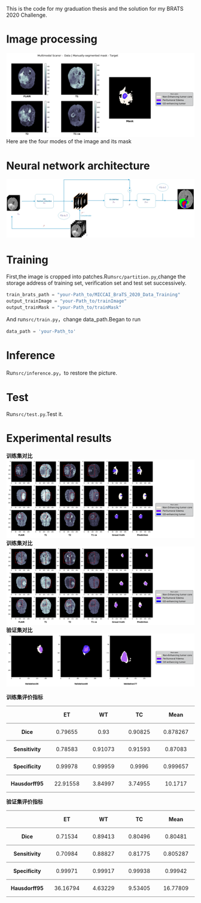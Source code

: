 This is the code for my graduation thesis and the solution for my BRATS 2020 Challenge.

# Image processing
![image](/image/data_sample.png)
Here are the four modes of the image and its mask

# Neural network architecture
![4](/image/net图片.jpg)

# Training

First,the image is cropped into patches.Run`src/partition.py`,change the storage address of training set, verification set and test set successively.

```python
train_brats_path = "your-Path_to/MICCAI_BraTS_2020_Data_Training"
output_trainImage = "your-Path_to/trainImage"
output_trainMask = "your-Path_to/trainMask"
```
And run`src/train.py`，change data_path.Began to run

```python
data_path = 'your-Path_to'
```

# Inference

Run`src/inference.py`，to restore the picture.

# Test

Run`src/test.py`.Test it.

# Experimental results

**训练集对比**
![Train](/image/对比图.png)
**训练集对比**
![Train](/image/对比图2.png)
**验证集对比**
![Test](/image/验证集对比图.png)

**训练集评价指标**
<table class=MsoTable15Plain2 border=1 cellspacing=0 cellpadding=0
 style='border-collapse:collapse;border:none;mso-border-top-alt:solid #7F7F7F .5pt;
 mso-border-top-themecolor:text1;mso-border-top-themetint:128;mso-border-bottom-alt:
 solid #7F7F7F .5pt;mso-border-bottom-themecolor:text1;mso-border-bottom-themetint:
 128;mso-yfti-tbllook:1184;mso-padding-alt:0cm 5.4pt 0cm 5.4pt'>
 <tr style='mso-yfti-irow:-1;mso-yfti-firstrow:yes;mso-yfti-lastfirstrow:yes'>
  <td width=111 style='width:82.95pt;border-top:solid #7F7F7F 1.0pt;mso-border-top-themecolor:
  text1;mso-border-top-themetint:128;border-left:none;border-bottom:solid #7F7F7F 1.0pt;
  mso-border-bottom-themecolor:text1;mso-border-bottom-themetint:128;
  border-right:none;mso-border-top-alt:solid #7F7F7F .5pt;mso-border-top-themecolor:
  text1;mso-border-top-themetint:128;mso-border-bottom-alt:solid #7F7F7F .5pt;
  mso-border-bottom-themecolor:text1;mso-border-bottom-themetint:128;
  padding:0cm 5.4pt 0cm 5.4pt'>
  <p class=MsoNormal align=center style='text-align:center;mso-yfti-cnfc:5'><b><span
  lang=EN-US><o:p>&nbsp;</o:p></span></b></p>
  </td>
  <td width=111 style='width:82.95pt;border-top:solid #7F7F7F 1.0pt;mso-border-top-themecolor:
  text1;mso-border-top-themetint:128;border-left:none;border-bottom:solid #7F7F7F 1.0pt;
  mso-border-bottom-themecolor:text1;mso-border-bottom-themetint:128;
  border-right:none;mso-border-top-alt:solid #7F7F7F .5pt;mso-border-top-themecolor:
  text1;mso-border-top-themetint:128;mso-border-bottom-alt:solid #7F7F7F .5pt;
  mso-border-bottom-themecolor:text1;mso-border-bottom-themetint:128;
  padding:0cm 5.4pt 0cm 5.4pt'>
  <p class=MsoNormal align=center style='text-align:center;mso-yfti-cnfc:1'><b><span
  lang=EN-US>ET<o:p></o:p></span></b></p>
  </td>
  <td width=111 style='width:82.95pt;border-top:solid #7F7F7F 1.0pt;mso-border-top-themecolor:
  text1;mso-border-top-themetint:128;border-left:none;border-bottom:solid #7F7F7F 1.0pt;
  mso-border-bottom-themecolor:text1;mso-border-bottom-themetint:128;
  border-right:none;mso-border-top-alt:solid #7F7F7F .5pt;mso-border-top-themecolor:
  text1;mso-border-top-themetint:128;mso-border-bottom-alt:solid #7F7F7F .5pt;
  mso-border-bottom-themecolor:text1;mso-border-bottom-themetint:128;
  padding:0cm 5.4pt 0cm 5.4pt'>
  <p class=MsoNormal align=center style='text-align:center;mso-yfti-cnfc:1'><b><span
  lang=EN-US>WT<o:p></o:p></span></b></p>
  </td>
  <td width=111 style='width:82.95pt;border-top:solid #7F7F7F 1.0pt;mso-border-top-themecolor:
  text1;mso-border-top-themetint:128;border-left:none;border-bottom:solid #7F7F7F 1.0pt;
  mso-border-bottom-themecolor:text1;mso-border-bottom-themetint:128;
  border-right:none;mso-border-top-alt:solid #7F7F7F .5pt;mso-border-top-themecolor:
  text1;mso-border-top-themetint:128;mso-border-bottom-alt:solid #7F7F7F .5pt;
  mso-border-bottom-themecolor:text1;mso-border-bottom-themetint:128;
  padding:0cm 5.4pt 0cm 5.4pt'>
  <p class=MsoNormal align=center style='text-align:center;mso-yfti-cnfc:1'><b><span
  lang=EN-US>TC<o:p></o:p></span></b></p>
  </td>
  <td width=111 style='width:83.0pt;border-top:solid #7F7F7F 1.0pt;mso-border-top-themecolor:
  text1;mso-border-top-themetint:128;border-left:none;border-bottom:solid #7F7F7F 1.0pt;
  mso-border-bottom-themecolor:text1;mso-border-bottom-themetint:128;
  border-right:none;mso-border-top-alt:solid #7F7F7F .5pt;mso-border-top-themecolor:
  text1;mso-border-top-themetint:128;mso-border-bottom-alt:solid #7F7F7F .5pt;
  mso-border-bottom-themecolor:text1;mso-border-bottom-themetint:128;
  padding:0cm 5.4pt 0cm 5.4pt'>
  <p class=MsoNormal align=center style='text-align:center;mso-yfti-cnfc:1'><b><span
  lang=EN-US>Mean<o:p></o:p></span></b></p>
  </td>
 </tr>
 <tr style='mso-yfti-irow:0'>
  <td width=111 style='width:82.95pt;border:none;border-bottom:solid #7F7F7F 1.0pt;
  mso-border-bottom-themecolor:text1;mso-border-bottom-themetint:128;
  mso-border-top-alt:solid #7F7F7F .5pt;mso-border-top-themecolor:text1;
  mso-border-top-themetint:128;mso-border-top-alt:solid #7F7F7F .5pt;
  mso-border-top-themecolor:text1;mso-border-top-themetint:128;mso-border-bottom-alt:
  solid #7F7F7F .5pt;mso-border-bottom-themecolor:text1;mso-border-bottom-themetint:
  128;padding:0cm 5.4pt 0cm 5.4pt'>
  <p class=MsoNormal align=center style='text-align:center;mso-yfti-cnfc:68'><b><span
  lang=EN-US>Dice<o:p></o:p></span></b></p>
  </td>
  <td width=111 style='width:82.95pt;border:none;border-bottom:solid #7F7F7F 1.0pt;
  mso-border-bottom-themecolor:text1;mso-border-bottom-themetint:128;
  mso-border-top-alt:solid #7F7F7F .5pt;mso-border-top-themecolor:text1;
  mso-border-top-themetint:128;mso-border-top-alt:solid #7F7F7F .5pt;
  mso-border-top-themecolor:text1;mso-border-top-themetint:128;mso-border-bottom-alt:
  solid #7F7F7F .5pt;mso-border-bottom-themecolor:text1;mso-border-bottom-themetint:
  128;padding:0cm 5.4pt 0cm 5.4pt'>
  <p class=MsoNormal align=center style='text-align:center;mso-yfti-cnfc:64'><span
  lang=EN-US>0.79655</span></p>
  </td>
  <td width=111 style='width:82.95pt;border:none;border-bottom:solid #7F7F7F 1.0pt;
  mso-border-bottom-themecolor:text1;mso-border-bottom-themetint:128;
  mso-border-top-alt:solid #7F7F7F .5pt;mso-border-top-themecolor:text1;
  mso-border-top-themetint:128;mso-border-top-alt:solid #7F7F7F .5pt;
  mso-border-top-themecolor:text1;mso-border-top-themetint:128;mso-border-bottom-alt:
  solid #7F7F7F .5pt;mso-border-bottom-themecolor:text1;mso-border-bottom-themetint:
  128;padding:0cm 5.4pt 0cm 5.4pt'>
  <p class=MsoNormal align=center style='text-align:center;mso-yfti-cnfc:64'><span
  lang=EN-US>0.93</span></p>
  </td>
  <td width=111 style='width:82.95pt;border:none;border-bottom:solid #7F7F7F 1.0pt;
  mso-border-bottom-themecolor:text1;mso-border-bottom-themetint:128;
  mso-border-top-alt:solid #7F7F7F .5pt;mso-border-top-themecolor:text1;
  mso-border-top-themetint:128;mso-border-top-alt:solid #7F7F7F .5pt;
  mso-border-top-themecolor:text1;mso-border-top-themetint:128;mso-border-bottom-alt:
  solid #7F7F7F .5pt;mso-border-bottom-themecolor:text1;mso-border-bottom-themetint:
  128;padding:0cm 5.4pt 0cm 5.4pt'>
  <p class=MsoNormal align=center style='text-align:center;mso-yfti-cnfc:64'><span
  lang=EN-US>0.90825</span></p>
  </td>
  <td width=111 style='width:83.0pt;border:none;border-bottom:solid #7F7F7F 1.0pt;
  mso-border-bottom-themecolor:text1;mso-border-bottom-themetint:128;
  mso-border-top-alt:solid #7F7F7F .5pt;mso-border-top-themecolor:text1;
  mso-border-top-themetint:128;mso-border-top-alt:solid #7F7F7F .5pt;
  mso-border-top-themecolor:text1;mso-border-top-themetint:128;mso-border-bottom-alt:
  solid #7F7F7F .5pt;mso-border-bottom-themecolor:text1;mso-border-bottom-themetint:
  128;padding:0cm 5.4pt 0cm 5.4pt'>
  <p class=MsoNormal align=center style='text-align:center;mso-yfti-cnfc:64'><span
  lang=EN-US>0.878267</span></p>
  </td>
 </tr>
 <tr style='mso-yfti-irow:1'>
  <td width=111 style='width:82.95pt;border:none;padding:0cm 5.4pt 0cm 5.4pt'>
  <p class=MsoNormal align=center style='text-align:center;mso-yfti-cnfc:4'><b><span
  lang=EN-US>Sensitivity<o:p></o:p></span></b></p>
  </td>
  <td width=111 style='width:82.95pt;border:none;padding:0cm 5.4pt 0cm 5.4pt'>
  <p class=MsoNormal align=center style='text-align:center'><span lang=EN-US>0.78583</span></p>
  </td>
  <td width=111 style='width:82.95pt;border:none;padding:0cm 5.4pt 0cm 5.4pt'>
  <p class=MsoNormal align=center style='text-align:center'><span lang=EN-US>0.91073</span></p>
  </td>
  <td width=111 style='width:82.95pt;border:none;padding:0cm 5.4pt 0cm 5.4pt'>
  <p class=MsoNormal align=center style='text-align:center'><span lang=EN-US>0.91593</span></p>
  </td>
  <td width=111 style='width:83.0pt;border:none;padding:0cm 5.4pt 0cm 5.4pt'>
  <p class=MsoNormal align=center style='text-align:center'><span lang=EN-US>0.87083</span></p>
  </td>
 </tr>
 <tr style='mso-yfti-irow:2'>
  <td width=111 style='width:82.95pt;border-top:solid #7F7F7F 1.0pt;mso-border-top-themecolor:
  text1;mso-border-top-themetint:128;border-left:none;border-bottom:solid #7F7F7F 1.0pt;
  mso-border-bottom-themecolor:text1;mso-border-bottom-themetint:128;
  border-right:none;mso-border-top-alt:solid #7F7F7F .5pt;mso-border-top-themecolor:
  text1;mso-border-top-themetint:128;mso-border-bottom-alt:solid #7F7F7F .5pt;
  mso-border-bottom-themecolor:text1;mso-border-bottom-themetint:128;
  padding:0cm 5.4pt 0cm 5.4pt'>
  <p class=MsoNormal align=center style='text-align:center;mso-yfti-cnfc:68'><b><span
  lang=EN-US>Specificity<o:p></o:p></span></b></p>
  </td>
  <td width=111 style='width:82.95pt;border-top:solid #7F7F7F 1.0pt;mso-border-top-themecolor:
  text1;mso-border-top-themetint:128;border-left:none;border-bottom:solid #7F7F7F 1.0pt;
  mso-border-bottom-themecolor:text1;mso-border-bottom-themetint:128;
  border-right:none;mso-border-top-alt:solid #7F7F7F .5pt;mso-border-top-themecolor:
  text1;mso-border-top-themetint:128;mso-border-bottom-alt:solid #7F7F7F .5pt;
  mso-border-bottom-themecolor:text1;mso-border-bottom-themetint:128;
  padding:0cm 5.4pt 0cm 5.4pt'>
  <p class=MsoNormal align=center style='text-align:center;mso-yfti-cnfc:64'><span
  lang=EN-US>0.99978</span></p>
  </td>
  <td width=111 style='width:82.95pt;border-top:solid #7F7F7F 1.0pt;mso-border-top-themecolor:
  text1;mso-border-top-themetint:128;border-left:none;border-bottom:solid #7F7F7F 1.0pt;
  mso-border-bottom-themecolor:text1;mso-border-bottom-themetint:128;
  border-right:none;mso-border-top-alt:solid #7F7F7F .5pt;mso-border-top-themecolor:
  text1;mso-border-top-themetint:128;mso-border-bottom-alt:solid #7F7F7F .5pt;
  mso-border-bottom-themecolor:text1;mso-border-bottom-themetint:128;
  padding:0cm 5.4pt 0cm 5.4pt'>
  <p class=MsoNormal align=center style='text-align:center;mso-yfti-cnfc:64'><span
  lang=EN-US>0.99959</span></p>
  </td>
  <td width=111 style='width:82.95pt;border-top:solid #7F7F7F 1.0pt;mso-border-top-themecolor:
  text1;mso-border-top-themetint:128;border-left:none;border-bottom:solid #7F7F7F 1.0pt;
  mso-border-bottom-themecolor:text1;mso-border-bottom-themetint:128;
  border-right:none;mso-border-top-alt:solid #7F7F7F .5pt;mso-border-top-themecolor:
  text1;mso-border-top-themetint:128;mso-border-bottom-alt:solid #7F7F7F .5pt;
  mso-border-bottom-themecolor:text1;mso-border-bottom-themetint:128;
  padding:0cm 5.4pt 0cm 5.4pt'>
  <p class=MsoNormal align=center style='text-align:center;mso-yfti-cnfc:64'><span
  lang=EN-US>0.9996</span></p>
  </td>
  <td width=111 style='width:83.0pt;border-top:solid #7F7F7F 1.0pt;mso-border-top-themecolor:
  text1;mso-border-top-themetint:128;border-left:none;border-bottom:solid #7F7F7F 1.0pt;
  mso-border-bottom-themecolor:text1;mso-border-bottom-themetint:128;
  border-right:none;mso-border-top-alt:solid #7F7F7F .5pt;mso-border-top-themecolor:
  text1;mso-border-top-themetint:128;mso-border-bottom-alt:solid #7F7F7F .5pt;
  mso-border-bottom-themecolor:text1;mso-border-bottom-themetint:128;
  padding:0cm 5.4pt 0cm 5.4pt'>
  <p class=MsoNormal align=center style='text-align:center;mso-yfti-cnfc:64'><span
  lang=EN-US>0.999657</span></p>
  </td>
 </tr>
 <tr style='mso-yfti-irow:3;mso-yfti-lastrow:yes'>
  <td width=111 style='width:82.95pt;border:none;border-bottom:solid #7F7F7F 1.0pt;
  mso-border-bottom-themecolor:text1;mso-border-bottom-themetint:128;
  mso-border-bottom-alt:solid #7F7F7F .5pt;mso-border-bottom-themecolor:text1;
  mso-border-bottom-themetint:128;padding:0cm 5.4pt 0cm 5.4pt'>
  <p class=MsoNormal align=center style='text-align:center;mso-yfti-cnfc:4'><b><span
  lang=EN-US>Hausdorff95<o:p></o:p></span></b></p>
  </td>
  <td width=111 style='width:82.95pt;border:none;border-bottom:solid #7F7F7F 1.0pt;
  mso-border-bottom-themecolor:text1;mso-border-bottom-themetint:128;
  mso-border-bottom-alt:solid #7F7F7F .5pt;mso-border-bottom-themecolor:text1;
  mso-border-bottom-themetint:128;padding:0cm 5.4pt 0cm 5.4pt'>
  <p class=MsoNormal align=center style='text-align:center'><span lang=EN-US>22.91558</span></p>
  </td>
  <td width=111 style='width:82.95pt;border:none;border-bottom:solid #7F7F7F 1.0pt;
  mso-border-bottom-themecolor:text1;mso-border-bottom-themetint:128;
  mso-border-bottom-alt:solid #7F7F7F .5pt;mso-border-bottom-themecolor:text1;
  mso-border-bottom-themetint:128;padding:0cm 5.4pt 0cm 5.4pt'>
  <p class=MsoNormal align=center style='text-align:center'><span lang=EN-US>3.84997</span></p>
  </td>
  <td width=111 style='width:82.95pt;border:none;border-bottom:solid #7F7F7F 1.0pt;
  mso-border-bottom-themecolor:text1;mso-border-bottom-themetint:128;
  mso-border-bottom-alt:solid #7F7F7F .5pt;mso-border-bottom-themecolor:text1;
  mso-border-bottom-themetint:128;padding:0cm 5.4pt 0cm 5.4pt'>
  <p class=MsoNormal align=center style='text-align:center'><span lang=EN-US>3.74955</span></p>
  </td>
  <td width=111 style='width:83.0pt;border:none;border-bottom:solid #7F7F7F 1.0pt;
  mso-border-bottom-themecolor:text1;mso-border-bottom-themetint:128;
  mso-border-bottom-alt:solid #7F7F7F .5pt;mso-border-bottom-themecolor:text1;
  mso-border-bottom-themetint:128;padding:0cm 5.4pt 0cm 5.4pt'>
  <p class=MsoNormal align=center style='text-align:center'><span lang=EN-US>10.1717</span></p>
  </td>
 </tr>
</table>

**验证集评价指标**
<table class=MsoTable15Plain2 border=1 cellspacing=0 cellpadding=0
 style='border-collapse:collapse;border:none;mso-border-top-alt:solid #7F7F7F .5pt;
 mso-border-top-themecolor:text1;mso-border-top-themetint:128;mso-border-bottom-alt:
 solid #7F7F7F .5pt;mso-border-bottom-themecolor:text1;mso-border-bottom-themetint:
 128;mso-yfti-tbllook:1184;mso-padding-alt:0cm 5.4pt 0cm 5.4pt'>
 <tr style='mso-yfti-irow:-1;mso-yfti-firstrow:yes;mso-yfti-lastfirstrow:yes'>
  <td width=111 style='width:82.95pt;border-top:solid #7F7F7F 1.0pt;mso-border-top-themecolor:
  text1;mso-border-top-themetint:128;border-left:none;border-bottom:solid #7F7F7F 1.0pt;
  mso-border-bottom-themecolor:text1;mso-border-bottom-themetint:128;
  border-right:none;mso-border-top-alt:solid #7F7F7F .5pt;mso-border-top-themecolor:
  text1;mso-border-top-themetint:128;mso-border-bottom-alt:solid #7F7F7F .5pt;
  mso-border-bottom-themecolor:text1;mso-border-bottom-themetint:128;
  padding:0cm 5.4pt 0cm 5.4pt'>
  <p class=MsoNormal align=center style='text-align:center;mso-yfti-cnfc:5'><b><span
  lang=EN-US><o:p>&nbsp;</o:p></span></b></p>
  </td>
  <td width=111 style='width:82.95pt;border-top:solid #7F7F7F 1.0pt;mso-border-top-themecolor:
  text1;mso-border-top-themetint:128;border-left:none;border-bottom:solid #7F7F7F 1.0pt;
  mso-border-bottom-themecolor:text1;mso-border-bottom-themetint:128;
  border-right:none;mso-border-top-alt:solid #7F7F7F .5pt;mso-border-top-themecolor:
  text1;mso-border-top-themetint:128;mso-border-bottom-alt:solid #7F7F7F .5pt;
  mso-border-bottom-themecolor:text1;mso-border-bottom-themetint:128;
  padding:0cm 5.4pt 0cm 5.4pt'>
  <p class=MsoNormal align=center style='text-align:center;mso-yfti-cnfc:1'><b><span
  lang=EN-US>ET<o:p></o:p></span></b></p>
  </td>
  <td width=111 style='width:82.95pt;border-top:solid #7F7F7F 1.0pt;mso-border-top-themecolor:
  text1;mso-border-top-themetint:128;border-left:none;border-bottom:solid #7F7F7F 1.0pt;
  mso-border-bottom-themecolor:text1;mso-border-bottom-themetint:128;
  border-right:none;mso-border-top-alt:solid #7F7F7F .5pt;mso-border-top-themecolor:
  text1;mso-border-top-themetint:128;mso-border-bottom-alt:solid #7F7F7F .5pt;
  mso-border-bottom-themecolor:text1;mso-border-bottom-themetint:128;
  padding:0cm 5.4pt 0cm 5.4pt'>
  <p class=MsoNormal align=center style='text-align:center;mso-yfti-cnfc:1'><b><span
  lang=EN-US>WT<o:p></o:p></span></b></p>
  </td>
  <td width=111 style='width:82.95pt;border-top:solid #7F7F7F 1.0pt;mso-border-top-themecolor:
  text1;mso-border-top-themetint:128;border-left:none;border-bottom:solid #7F7F7F 1.0pt;
  mso-border-bottom-themecolor:text1;mso-border-bottom-themetint:128;
  border-right:none;mso-border-top-alt:solid #7F7F7F .5pt;mso-border-top-themecolor:
  text1;mso-border-top-themetint:128;mso-border-bottom-alt:solid #7F7F7F .5pt;
  mso-border-bottom-themecolor:text1;mso-border-bottom-themetint:128;
  padding:0cm 5.4pt 0cm 5.4pt'>
  <p class=MsoNormal align=center style='text-align:center;mso-yfti-cnfc:1'><b><span
  lang=EN-US>TC<o:p></o:p></span></b></p>
  </td>
  <td width=111 style='width:83.0pt;border-top:solid #7F7F7F 1.0pt;mso-border-top-themecolor:
  text1;mso-border-top-themetint:128;border-left:none;border-bottom:solid #7F7F7F 1.0pt;
  mso-border-bottom-themecolor:text1;mso-border-bottom-themetint:128;
  border-right:none;mso-border-top-alt:solid #7F7F7F .5pt;mso-border-top-themecolor:
  text1;mso-border-top-themetint:128;mso-border-bottom-alt:solid #7F7F7F .5pt;
  mso-border-bottom-themecolor:text1;mso-border-bottom-themetint:128;
  padding:0cm 5.4pt 0cm 5.4pt'>
  <p class=MsoNormal align=center style='text-align:center;mso-yfti-cnfc:1'><b><span
  lang=EN-US>Mean<o:p></o:p></span></b></p>
  </td>
 </tr>
 <tr style='mso-yfti-irow:0'>
  <td width=111 style='width:82.95pt;border:none;border-bottom:solid #7F7F7F 1.0pt;
  mso-border-bottom-themecolor:text1;mso-border-bottom-themetint:128;
  mso-border-top-alt:solid #7F7F7F .5pt;mso-border-top-themecolor:text1;
  mso-border-top-themetint:128;mso-border-top-alt:solid #7F7F7F .5pt;
  mso-border-top-themecolor:text1;mso-border-top-themetint:128;mso-border-bottom-alt:
  solid #7F7F7F .5pt;mso-border-bottom-themecolor:text1;mso-border-bottom-themetint:
  128;padding:0cm 5.4pt 0cm 5.4pt'>
  <p class=MsoNormal align=center style='text-align:center;mso-yfti-cnfc:68'><b><span
  lang=EN-US>Dice<o:p></o:p></span></b></p>
  </td>
  <td width=111 style='width:82.95pt;border:none;border-bottom:solid #7F7F7F 1.0pt;
  mso-border-bottom-themecolor:text1;mso-border-bottom-themetint:128;
  mso-border-top-alt:solid #7F7F7F .5pt;mso-border-top-themecolor:text1;
  mso-border-top-themetint:128;mso-border-top-alt:solid #7F7F7F .5pt;
  mso-border-top-themecolor:text1;mso-border-top-themetint:128;mso-border-bottom-alt:
  solid #7F7F7F .5pt;mso-border-bottom-themecolor:text1;mso-border-bottom-themetint:
  128;padding:0cm 5.4pt 0cm 5.4pt'>
  <p class=MsoNormal align=center style='text-align:center;mso-yfti-cnfc:64'><span
  lang=EN-US>0.71534</span></p>
  </td>
  <td width=111 style='width:82.95pt;border:none;border-bottom:solid #7F7F7F 1.0pt;
  mso-border-bottom-themecolor:text1;mso-border-bottom-themetint:128;
  mso-border-top-alt:solid #7F7F7F .5pt;mso-border-top-themecolor:text1;
  mso-border-top-themetint:128;mso-border-top-alt:solid #7F7F7F .5pt;
  mso-border-top-themecolor:text1;mso-border-top-themetint:128;mso-border-bottom-alt:
  solid #7F7F7F .5pt;mso-border-bottom-themecolor:text1;mso-border-bottom-themetint:
  128;padding:0cm 5.4pt 0cm 5.4pt'>
  <p class=MsoNormal align=center style='text-align:center;mso-yfti-cnfc:64'><span
  lang=EN-US>0.89413</span></p>
  </td>
  <td width=111 style='width:82.95pt;border:none;border-bottom:solid #7F7F7F 1.0pt;
  mso-border-bottom-themecolor:text1;mso-border-bottom-themetint:128;
  mso-border-top-alt:solid #7F7F7F .5pt;mso-border-top-themecolor:text1;
  mso-border-top-themetint:128;mso-border-top-alt:solid #7F7F7F .5pt;
  mso-border-top-themecolor:text1;mso-border-top-themetint:128;mso-border-bottom-alt:
  solid #7F7F7F .5pt;mso-border-bottom-themecolor:text1;mso-border-bottom-themetint:
  128;padding:0cm 5.4pt 0cm 5.4pt'>
  <p class=MsoNormal align=center style='text-align:center;mso-yfti-cnfc:64'><span
  lang=EN-US>0.80496</span></p>
  </td>
  <td width=111 style='width:83.0pt;border:none;border-bottom:solid #7F7F7F 1.0pt;
  mso-border-bottom-themecolor:text1;mso-border-bottom-themetint:128;
  mso-border-top-alt:solid #7F7F7F .5pt;mso-border-top-themecolor:text1;
  mso-border-top-themetint:128;mso-border-top-alt:solid #7F7F7F .5pt;
  mso-border-top-themecolor:text1;mso-border-top-themetint:128;mso-border-bottom-alt:
  solid #7F7F7F .5pt;mso-border-bottom-themecolor:text1;mso-border-bottom-themetint:
  128;padding:0cm 5.4pt 0cm 5.4pt'>
  <p class=MsoNormal align=center style='text-align:center;mso-yfti-cnfc:64'><span
  lang=EN-US>0.80481</span></p>
  </td>
 </tr>
 <tr style='mso-yfti-irow:1'>
  <td width=111 style='width:82.95pt;border:none;padding:0cm 5.4pt 0cm 5.4pt'>
  <p class=MsoNormal align=center style='text-align:center;mso-yfti-cnfc:4'><b><span
  lang=EN-US>Sensitivity<o:p></o:p></span></b></p>
  </td>
  <td width=111 style='width:82.95pt;border:none;padding:0cm 5.4pt 0cm 5.4pt'>
  <p class=MsoNormal align=center style='text-align:center'><span lang=EN-US>0.70984</span></p>
  </td>
  <td width=111 style='width:82.95pt;border:none;padding:0cm 5.4pt 0cm 5.4pt'>
  <p class=MsoNormal align=center style='text-align:center'><span lang=EN-US>0.88827</span></p>
  </td>
  <td width=111 style='width:82.95pt;border:none;padding:0cm 5.4pt 0cm 5.4pt'>
  <p class=MsoNormal align=center style='text-align:center'><span lang=EN-US>0.81775</span></p>
  </td>
  <td width=111 style='width:83.0pt;border:none;padding:0cm 5.4pt 0cm 5.4pt'>
  <p class=MsoNormal align=center style='text-align:center'><span lang=EN-US>0.805287</span></p>
  </td>
 </tr>
 <tr style='mso-yfti-irow:2'>
  <td width=111 style='width:82.95pt;border-top:solid #7F7F7F 1.0pt;mso-border-top-themecolor:
  text1;mso-border-top-themetint:128;border-left:none;border-bottom:solid #7F7F7F 1.0pt;
  mso-border-bottom-themecolor:text1;mso-border-bottom-themetint:128;
  border-right:none;mso-border-top-alt:solid #7F7F7F .5pt;mso-border-top-themecolor:
  text1;mso-border-top-themetint:128;mso-border-bottom-alt:solid #7F7F7F .5pt;
  mso-border-bottom-themecolor:text1;mso-border-bottom-themetint:128;
  padding:0cm 5.4pt 0cm 5.4pt'>
  <p class=MsoNormal align=center style='text-align:center;mso-yfti-cnfc:68'><b><span
  lang=EN-US>Specificity<o:p></o:p></span></b></p>
  </td>
  <td width=111 style='width:82.95pt;border-top:solid #7F7F7F 1.0pt;mso-border-top-themecolor:
  text1;mso-border-top-themetint:128;border-left:none;border-bottom:solid #7F7F7F 1.0pt;
  mso-border-bottom-themecolor:text1;mso-border-bottom-themetint:128;
  border-right:none;mso-border-top-alt:solid #7F7F7F .5pt;mso-border-top-themecolor:
  text1;mso-border-top-themetint:128;mso-border-bottom-alt:solid #7F7F7F .5pt;
  mso-border-bottom-themecolor:text1;mso-border-bottom-themetint:128;
  padding:0cm 5.4pt 0cm 5.4pt'>
  <p class=MsoNormal align=center style='text-align:center;mso-yfti-cnfc:64'><span
  lang=EN-US>0.99971</span></p>
  </td>
  <td width=111 style='width:82.95pt;border-top:solid #7F7F7F 1.0pt;mso-border-top-themecolor:
  text1;mso-border-top-themetint:128;border-left:none;border-bottom:solid #7F7F7F 1.0pt;
  mso-border-bottom-themecolor:text1;mso-border-bottom-themetint:128;
  border-right:none;mso-border-top-alt:solid #7F7F7F .5pt;mso-border-top-themecolor:
  text1;mso-border-top-themetint:128;mso-border-bottom-alt:solid #7F7F7F .5pt;
  mso-border-bottom-themecolor:text1;mso-border-bottom-themetint:128;
  padding:0cm 5.4pt 0cm 5.4pt'>
  <p class=MsoNormal align=center style='text-align:center;mso-yfti-cnfc:64'><span
  lang=EN-US>0.99917</span></p>
  </td>
  <td width=111 style='width:82.95pt;border-top:solid #7F7F7F 1.0pt;mso-border-top-themecolor:
  text1;mso-border-top-themetint:128;border-left:none;border-bottom:solid #7F7F7F 1.0pt;
  mso-border-bottom-themecolor:text1;mso-border-bottom-themetint:128;
  border-right:none;mso-border-top-alt:solid #7F7F7F .5pt;mso-border-top-themecolor:
  text1;mso-border-top-themetint:128;mso-border-bottom-alt:solid #7F7F7F .5pt;
  mso-border-bottom-themecolor:text1;mso-border-bottom-themetint:128;
  padding:0cm 5.4pt 0cm 5.4pt'>
  <p class=MsoNormal align=center style='text-align:center;mso-yfti-cnfc:64'><span
  lang=EN-US>0.99938</span></p>
  </td>
  <td width=111 style='width:83.0pt;border-top:solid #7F7F7F 1.0pt;mso-border-top-themecolor:
  text1;mso-border-top-themetint:128;border-left:none;border-bottom:solid #7F7F7F 1.0pt;
  mso-border-bottom-themecolor:text1;mso-border-bottom-themetint:128;
  border-right:none;mso-border-top-alt:solid #7F7F7F .5pt;mso-border-top-themecolor:
  text1;mso-border-top-themetint:128;mso-border-bottom-alt:solid #7F7F7F .5pt;
  mso-border-bottom-themecolor:text1;mso-border-bottom-themetint:128;
  padding:0cm 5.4pt 0cm 5.4pt'>
  <p class=MsoNormal align=center style='text-align:center;mso-yfti-cnfc:64'><span
  lang=EN-US>0.99942</span></p>
  </td>
 </tr>
 <tr style='mso-yfti-irow:3;mso-yfti-lastrow:yes'>
  <td width=111 style='width:82.95pt;border:none;border-bottom:solid #7F7F7F 1.0pt;
  mso-border-bottom-themecolor:text1;mso-border-bottom-themetint:128;
  mso-border-bottom-alt:solid #7F7F7F .5pt;mso-border-bottom-themecolor:text1;
  mso-border-bottom-themetint:128;padding:0cm 5.4pt 0cm 5.4pt'>
  <p class=MsoNormal align=center style='text-align:center;mso-yfti-cnfc:4'><b><span
  lang=EN-US>Hausdorff95<o:p></o:p></span></b></p>
  </td>
  <td width=111 style='width:82.95pt;border:none;border-bottom:solid #7F7F7F 1.0pt;
  mso-border-bottom-themecolor:text1;mso-border-bottom-themetint:128;
  mso-border-bottom-alt:solid #7F7F7F .5pt;mso-border-bottom-themecolor:text1;
  mso-border-bottom-themetint:128;padding:0cm 5.4pt 0cm 5.4pt'>
  <p class=MsoNormal align=center style='text-align:center'><span lang=EN-US>36.16794</span></p>
  </td>
  <td width=111 style='width:82.95pt;border:none;border-bottom:solid #7F7F7F 1.0pt;
  mso-border-bottom-themecolor:text1;mso-border-bottom-themetint:128;
  mso-border-bottom-alt:solid #7F7F7F .5pt;mso-border-bottom-themecolor:text1;
  mso-border-bottom-themetint:128;padding:0cm 5.4pt 0cm 5.4pt'>
  <p class=MsoNormal align=center style='text-align:center'><span lang=EN-US>4.63229</span></p>
  </td>
  <td width=111 style='width:82.95pt;border:none;border-bottom:solid #7F7F7F 1.0pt;
  mso-border-bottom-themecolor:text1;mso-border-bottom-themetint:128;
  mso-border-bottom-alt:solid #7F7F7F .5pt;mso-border-bottom-themecolor:text1;
  mso-border-bottom-themetint:128;padding:0cm 5.4pt 0cm 5.4pt'>
  <p class=MsoNormal align=center style='text-align:center'><span lang=EN-US>9.53405</span></p>
  </td>
  <td width=111 style='width:83.0pt;border:none;border-bottom:solid #7F7F7F 1.0pt;
  mso-border-bottom-themecolor:text1;mso-border-bottom-themetint:128;
  mso-border-bottom-alt:solid #7F7F7F .5pt;mso-border-bottom-themecolor:text1;
  mso-border-bottom-themetint:128;padding:0cm 5.4pt 0cm 5.4pt'>
  <p class=MsoNormal align=center style='text-align:center'><span lang=EN-US>16.77809</span></p>
  </td>
 </tr>
</table>





